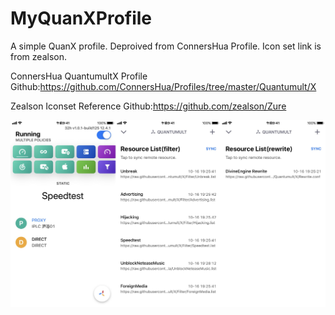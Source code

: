 # MyQuanXProfile
A simple QuanX profile. Deproived from ConnersHua Profile. Icon set link is from zealson.

ConnersHua QuantumultX Profile Github:https://github.com/ConnersHua/Profiles/tree/master/Quantumult/X

Zealson Iconset Reference Github:https://github.com/zealson/Zure


![Screenshot](https://raw.githubusercontent.com/LeafNg/MyQuanXProfile/master/Screenshot.JPEG)
